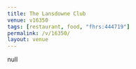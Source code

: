 ```yaml
---
title: The Lansdowne Club
venue: v16350
tags: [restaurant, food, "fhrs:444719"]
permalink: /v/16350/
layout: venue
---
```

null